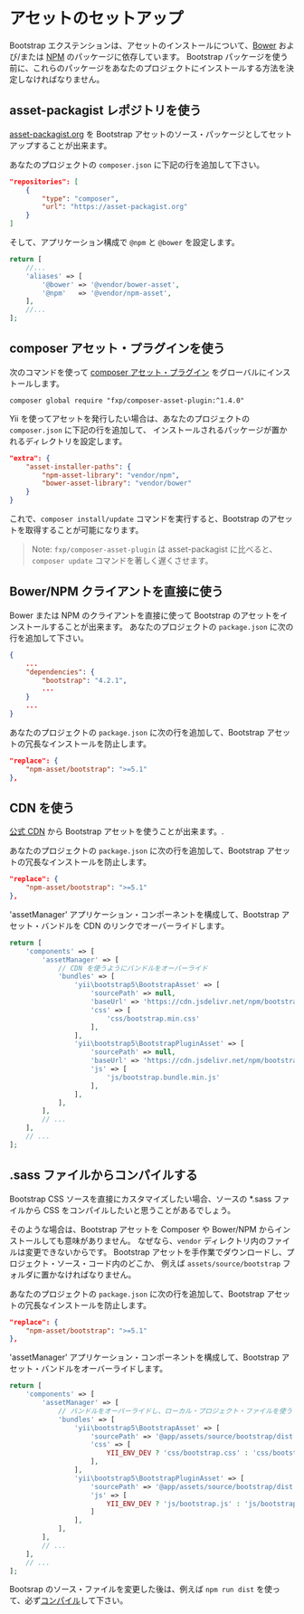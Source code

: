 アセットのセットアップ
======================

Bootstrap エクステンションは、アセットのインストールについて、[Bower](http://bower.io/) および/または [NPM](https://www.npmjs.org/) のパッケージに依存しています。
Bootstrap パッケージを使う前に、これらのパッケージをあなたのプロジェクトにインストールする方法を決定しなければなりません。


## asset-packagist レポジトリを使う

[asset-packagist.org](https://asset-packagist.org) を Bootstrap アセットのソース・パッケージとしてセットアップすることが出来ます。

あなたのプロジェクトの `composer.json` に下記の行を追加して下さい。

```json
"repositories": [
    {
        "type": "composer",
        "url": "https://asset-packagist.org"
    }
]
```

そして、アプリケーション構成で `@npm` と `@bower` を設定します。

```php
return [
    //...
    'aliases' => [
        '@bower' => '@vendor/bower-asset',
        '@npm'   => '@vendor/npm-asset',
    ],
    //...
];
```


## composer アセット・プラグインを使う

次のコマンドを使って [composer アセット・プラグイン](https://github.com/francoispluchino/composer-asset-plugin/) をグローバルにインストールします。

```
composer global require "fxp/composer-asset-plugin:^1.4.0"
```

Yii を使ってアセットを発行したい場合は、あなたのプロジェクトの `composer.json` に下記の行を追加して、
インストールされるパッケージが置かれるディレクトリを設定します。

```json
"extra": {
    "asset-installer-paths": {
        "npm-asset-library": "vendor/npm",
        "bower-asset-library": "vendor/bower"
    }
}
```

これで、`composer install/update` コマンドを実行すると、Bootstrap のアセットを取得することが可能になります。

> Note: `fxp/composer-asset-plugin` は asset-packagist に比べると、`composer update` 
  コマンドを著しく遅くさせます。


## Bower/NPM クライアントを直接に使う

Bower または NPM のクライアントを直接に使って Bootstrap のアセットをインストールすることが出来ます。
あなたのプロジェクトの `package.json` に次の行を追加して下さい。

```json
{
    ...
    "dependencies": {
        "bootstrap": "4.2.1",
        ...
    }
    ...
}
```

あなたのプロジェクトの `package.json` に次の行を追加して、Bootstrap アセットの冗長なインストールを防止します。

```json
"replace": {
    "npm-asset/bootstrap": ">=5.1"
},
```


## CDN を使う

[公式 CDN](https://www.bootstrapcdn.com) から Bootstrap アセットを使うことが出来ます。.

あなたのプロジェクトの `package.json` に次の行を追加して、Bootstrap アセットの冗長なインストールを防止します。

```json
"replace": {
    "npm-asset/bootstrap": ">=5.1"
},
```

'assetManager' アプリケーション・コンポーネントを構成して、Bootstrap アセット・バンドルを CDN のリンクでオーバーライドします。

```php
return [
    'components' => [
        'assetManager' => [
            // CDN を使うようにバンドルをオーバーライド 
            'bundles' => [
                'yii\bootstrap5\BootstrapAsset' => [
                    'sourcePath' => null,
                    'baseUrl' => 'https://cdn.jsdelivr.net/npm/bootstrap@5.1/dist/',
                    'css' => [
                        'css/bootstrap.min.css'
                    ],
                ],
                'yii\bootstrap5\BootstrapPluginAsset' => [
                    'sourcePath' => null,
                    'baseUrl' => 'https://cdn.jsdelivr.net/npm/bootstrap@5.1/dist/',
                    'js' => [
                        'js/bootstrap.bundle.min.js'
                    ],
                ],
            ],
        ],
        // ...
    ],
    // ...
];
```


## .sass ファイルからコンパイルする

Bootstrap CSS ソースを直接にカスタマイズしたい場合、ソースの *.sass ファイルから CSS をコンパイルしたいと思うことがあるでしょう。

そのような場合は、Bootstrap アセットを Composer や Bower/NPM からインストールしても意味がありません。
なぜなら、`vendor` ディレクトリ内のファイルは変更できないからです。
Bootstrap アセットを手作業でダウンロードし、プロジェクト・ソース・コード内のどこか、
例えば `assets/source/bootstrap` フォルダに置かなければなりません。

あなたのプロジェクトの `package.json` に次の行を追加して、Bootstrap アセットの冗長なインストールを防止します。

```json
"replace": {
    "npm-asset/bootstrap": ">=5.1"
},
```

'assetManager' アプリケーション・コンポーネントを構成して、Bootstrap アセット・バンドルをオーバーライドします。

```php
return [
    'components' => [
        'assetManager' => [
            // バンドルをオーバーライドし、ローカル・プロジェクト・ファイルを使う
            'bundles' => [
                'yii\bootstrap5\BootstrapAsset' => [
                    'sourcePath' => '@app/assets/source/bootstrap/dist',
                    'css' => [
                        YII_ENV_DEV ? 'css/bootstrap.css' : 'css/bootstrap.min.css',
                    ],
                ],
                'yii\bootstrap5\BootstrapPluginAsset' => [
                    'sourcePath' => '@app/assets/source/bootstrap/dist',
                    'js' => [
                        YII_ENV_DEV ? 'js/bootstrap.js' : 'js/bootstrap.min.js',
                    ]
                ],
            ],
        ],
        // ...
    ],
    // ...
];
```

Bootsrap のソース・ファイルを変更した後は、例えば `npm run dist` を使って、必ず[コンパイル](https://getbootstrap.com/docs/5.1/getting-started/contribute/#using-npm-scripts)して下さい。
